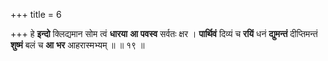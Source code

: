 +++
title = 6

+++
हे **इन्दो** क्लिद्यमान सोम त्वं **धारया** **आ** **पवस्व** सर्वतः क्षर । **पार्थिवं** दिव्यं च **रयिं** धनं **द्युमन्तं** दीप्तिमन्तं **शुष्मं** बलं च **आ** **भर** आहरास्मभ्यम् ॥ ॥ १९ ॥